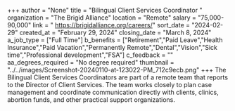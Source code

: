 +++
author = "None"
title = "Bilingual Client Services Coordinator "
organization = "The Brigid Alliance"
location = "Remote"
salary = "75,000-90,000"
link = " https://brigidalliance.org/careers/"
sort_date = "2024-02-29"
created_at = "February 29, 2024"
closing_date = "March 8, 2024"
a_job_type = ["Full Time"]
b_benefits = ["Retirement","Paid Leave","Health Insurance","Paid Vacation","Permanently Remote","Dental","Vision","Sick time","Professional development","FSA"]
c_feedback = ""
aa_degrees_required = "No degree required"
thumbnail = "../../images/Screenshot-20240110-at-123022-PM_712c9ecb.png"
+++
The Bilingual Client Services Coordinators are part of a remote team that reports to the Director of Client Services. The team works closely to plan case management and coordinate communication directly with clients, clinics, abortion funds, and other practical support organizations. 